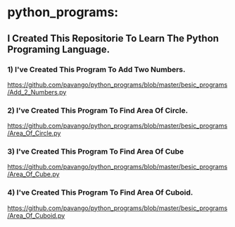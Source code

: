 # python_programs:


## I Created This Repositorie To Learn The Python Programing Language.

### 1) I've Created This Program To Add Two Numbers.
https://github.com/pavango/python_programs/blob/master/besic_programs/Add_2_Numbers.py

### 2) I've Created This Program To Find Area Of Circle.
https://github.com/pavango/python_programs/blob/master/besic_programs/Area_Of_Circle.py

### 3) I've Created This Program To Find Area Of Cube
https://github.com/pavango/python_programs/blob/master/besic_programs/Area_Of_Cube.py

### 4) I've Created This Program To Find Area Of Cuboid.
https://github.com/pavango/python_programs/blob/master/besic_programs/Area_Of_Cuboid.py

